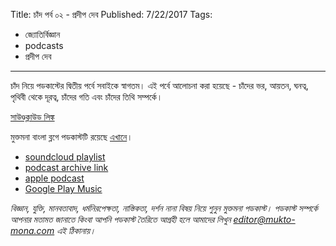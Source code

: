 Title: চাঁদ পর্ব ০২ - প্রদীপ দেব
Published: 7/22/2017
Tags:
  - জ্যোতির্বিজ্ঞান
  - podcasts
  - প্রদীপ দেব
---
চাঁদ নিয়ে পডকাস্টের দ্বিতীয় পর্বে সবাইকে স্বাগতম। এই পর্বে আলোচনা করা হয়েছে - চাঁদের ভর, আয়তন, ঘনত্ব, পৃথিবী থেকে দূরত্ব, চাঁদের গতি এবং চাঁদের তিথি সম্পর্কে।

[সাউণ্ডক্লাউড লিঙ্ক](https://soundcloud.com/mukto-mona/zfqvu7pj3jau)

মুক্তমনা বাংলা ব্লগে পডকাস্টটি রয়েছে [এখানে](https://drive.google.com/file/d/1XOyuABy5c8eEKhsazRS2ajP9V-xc9Sq-)।

- [soundcloud playlist](https://soundcloud.com/mukto-mona)
- [podcast archive link](http://web.archive.org/web/20191023151006/http://podcast.mukto-mona.com)
- [apple podcast](https://podcasts.apple.com/us/podcast/id1212085883)
- [Google Play Music](https://play.google.com/music/listen#/ps/Izc4javhi5igs66olhdfex42cxa)

_বিজ্ঞান, যুক্তি, মানবতাবাদ, ধর্মনিরপেক্ষতা, নাস্তিকতা, দর্শন নানা বিষয় নিয়ে শুনুন মুক্তমনা পডকাস্ট। পডকাস্ট সম্পর্কে আপনার মতামত জানাতে কিংবা আপনি পডকাস্ট তৈরিতে আগ্রহী হলে আমাদের লিখুন editor@mukto-mona.com এই ঠিকানায়।_
